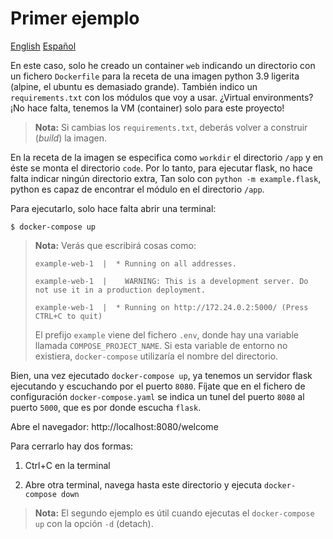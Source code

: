# Primer ejemplo

[English](README.md) [Español](README.es.md)

En este caso, solo he creado un container `web` indicando
un directorio con un fichero `Dockerfile` para la receta
de una imagen python 3.9 ligerita (alpine, el ubuntu es
demasiado grande). También indico un `requirements.txt` con
los módulos que voy a usar. ¿Virtual environments? ¡No hace
falta, tenemos la VM (container) solo para este proyecto!

> **Nota:** Si cambias los `requirements.txt`, deberás volver
            a construir (*build*) la imagen.

En la receta de la imagen se especifica como `workdir` el
directorio `/app` y en éste se monta el directorio `code`.
Por lo tanto, para ejecutar flask, no hace falta indicar ningún
directorio extra, Tan solo con `python -m example.flask`,
python es capaz de encontrar el módulo en el directorio `/app`.

Para ejecutarlo, solo hace falta abrir una terminal:

    $ docker-compose up

> **Nota:** Verás que escribirá cosas como:
>
> `example-web-1  |  * Running on all addresses.`
>
> `example-web-1  |    WARNING: This is a development server. Do not use it in a production deployment.`
>
> `example-web-1  |  * Running on http://172.24.0.2:5000/ (Press CTRL+C to quit)`
>
> El prefijo `example` viene del fichero `.env`, donde hay una 
> variable llamada `COMPOSE_PROJECT_NAME`. Si esta variable de entorno
> no existiera, `docker-compose` utilizaría el nombre del directorio.

Bien, una vez ejecutado `docker-compose up`, ya tenemos un servidor flask
ejecutando y escuchando por el puerto `8080`. Fíjate que en el fichero
de configuración `docker-compose.yaml` se indica un tunel del puerto
`8080` al puerto `5000`, que es por donde escucha `flask`.

Abre el navegador: http://localhost:8080/welcome

Para cerrarlo hay dos formas: 

1. Ctrl+C en la terminal

1. Abre otra terminal, navega hasta este directorio y ejecuta
   `docker-compose down`

> **Nota:** El segundo ejemplo es útil cuando ejecutas el `docker-compose up`
>           con la opción `-d` (detach).